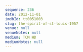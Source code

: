 ```yaml
---
sequence: 236
date: 2012-11-01
imdbId: tt0051003
slug: the-spirit-of-st-louis-1957
venue: null
venueNotes: null
medium: TCM HD
mediumNotes: null
---
```

